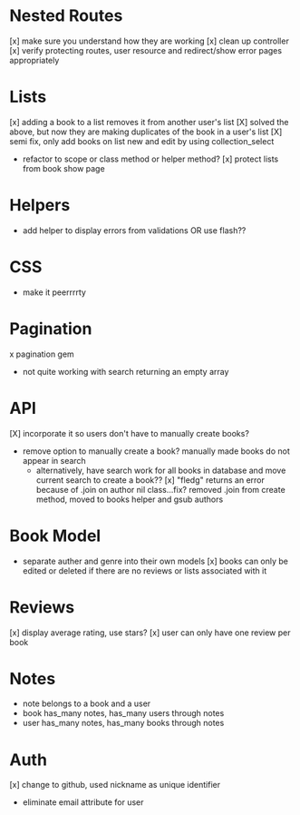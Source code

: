 # Nested Routes
[x] make sure you understand how they are working
[x] clean up controller
[x] verify protecting routes, user resource and redirect/show error pages appropriately

# Lists
[x] adding a book to a list removes it from another user's list
[X] solved the above, but now they are making duplicates of the book in a user's list
[X] semi fix, only add books on list new and edit by using collection_select
- refactor to scope or class method or helper method?
[x] protect lists from book show page

# Helpers
- add helper to display errors from validations OR use flash??

# CSS
- make it peerrrrty

# Pagination
x pagination gem
- not quite working with search returning an empty array

# API
[X] incorporate it so users don't have to manually create books?
- remove option to manually create a book? manually made books do not appear in search
  - alternatively, have search work for all books in database and move current search to create a book??
[x] "fledg" returns an error because of .join on author nil class...fix? removed .join from create method, moved to books helper and gsub authors

# Book Model
- separate auther and genre into their own models
[x] books can only be edited or deleted if there are no reviews or lists associated with it

# Reviews
[x] display average rating, use stars?
[x] user can only have one review per book

# Notes
- note belongs to a book and a user
- book has_many notes, has_many users through notes
- user has_many notes, has_many books through notes

# Auth
[x] change to github, used nickname as unique identifier
- eliminate email attribute for user